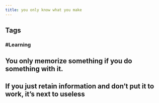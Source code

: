 ```yaml
---
title: you only know what you make
---
```


## Tags
### #Learning
## You only memorize something if you do something with it.
## If you just retain information and don’t put it to work, it’s next to useless
